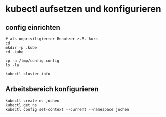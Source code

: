 # kubectl aufsetzen und konfigurieren

## config einrichten 

```
# als unpriviligierter Benutzer z.B. kurs
cd
mkdir -p .kube
cd .kube
```

```
cp -a /tmp/config config
ls -la
```

```
kubectl cluster-info
```

## Arbeitsbereich konfigurieren 

```
kubectl create ns jochen
kubectl get ns
kubectl config set-context --current --namespace jochen
```
